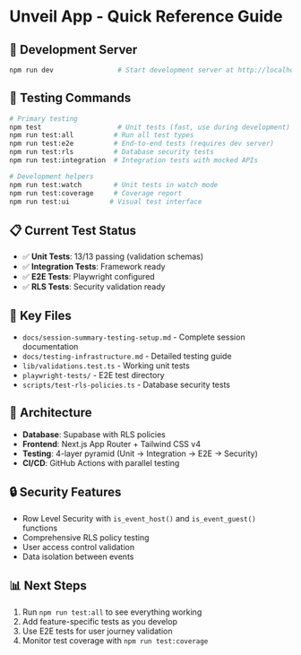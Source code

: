 # Unveil App - Quick Reference Guide

## 🚀 Development Server
```bash
npm run dev                # Start development server at http://localhost:3000
```

## 🧪 Testing Commands
```bash
# Primary testing
npm test                   # Unit tests (fast, use during development)
npm run test:all          # Run all test types
npm run test:e2e          # End-to-end tests (requires dev server)
npm run test:rls          # Database security tests
npm run test:integration  # Integration tests with mocked APIs

# Development helpers
npm run test:watch        # Unit tests in watch mode
npm run test:coverage     # Coverage report
npm run test:ui          # Visual test interface
```

## 📋 Current Test Status
- ✅ **Unit Tests**: 13/13 passing (validation schemas)
- ✅ **Integration Tests**: Framework ready
- ✅ **E2E Tests**: Playwright configured
- ✅ **RLS Tests**: Security validation ready

## 🔧 Key Files
- `docs/session-summary-testing-setup.md` - Complete session documentation
- `docs/testing-infrastructure.md` - Detailed testing guide
- `lib/validations.test.ts` - Working unit tests
- `playwright-tests/` - E2E test directory
- `scripts/test-rls-policies.ts` - Database security tests

## 🎯 Architecture
- **Database**: Supabase with RLS policies
- **Frontend**: Next.js App Router + Tailwind CSS v4
- **Testing**: 4-layer pyramid (Unit → Integration → E2E → Security)
- **CI/CD**: GitHub Actions with parallel testing

## 🔒 Security Features
- Row Level Security with `is_event_host()` and `is_event_guest()` functions
- Comprehensive RLS policy testing
- User access control validation
- Data isolation between events

## 📊 Next Steps
1. Run `npm run test:all` to see everything working
2. Add feature-specific tests as you develop
3. Use E2E tests for user journey validation
4. Monitor test coverage with `npm run test:coverage` 